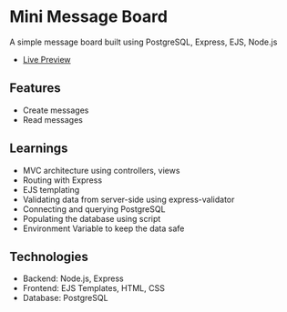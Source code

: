 # Mini Message Board
A simple message board built using PostgreSQL, Express, EJS, Node.js
- [Live Preview](https://mini-message-board-8nnn.onrender.com/)

## Features
- Create messages
- Read messages

## Learnings
- MVC architecture using controllers, views
- Routing with Express
- EJS templating
- Validating data from server-side using express-validator
- Connecting and querying PostgreSQL
- Populating the database using script
- Environment Variable to keep the data safe

## Technologies
- Backend: Node.js, Express
- Frontend: EJS Templates, HTML, CSS
- Database: PostgreSQL
